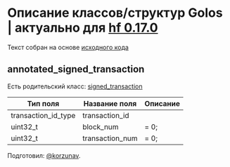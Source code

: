 # Описание классов/структур Golos | актуально для [hf 0.17.0](https://github.com/GolosChain/golos/releases/tag/v0.17.0)
Текст собран на основе [исходного кода](https://github.com/GolosChain/golos/tree/master/libraries/protocol/include/golos/protocol/transaction.hpp)

## annotated_signed_transaction

Есть родительский класс: [signed_transaction](signed_transaction.md)

|Тип поля|Название поля|Описание|
|--------|-------------|--------|
|transaction_id_type|transaction_id||
|uint32_t|block_num|= 0;|
|uint32_t|transaction_num|= 0;|

Подготовил: [@korzunav](https://golos.io/@korzunav).

